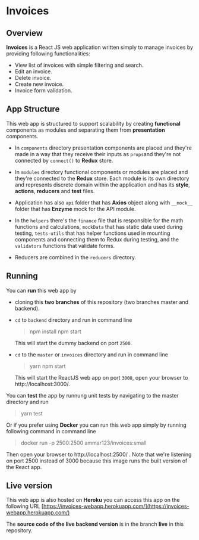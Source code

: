 # Invoices
## Overview
**Invoices** is a React JS web application written simply to manage invoices by providing following functionalities:

 - View list of invoices with simple filtering and search.
 - Edit an invoice.
 - Delete invoice.
 - Create new invoice.
 -  Invoice form validation.

## App Structure
This web app is structured to support scalability by creating **functional** components as modules and separating them from **presentation** components. 

 - In `components` directory presentation components are placed and they're made in a way that they receive their inputs as `props`and they're not connected by `connect()` to **Redux** store.

 - In `modules` directory functional components or modules are placed and they're connected to the **Redux** store.  Each module is its own directory and represents discrete domain within the application and has its **style**,  **actions**, **reducers** and **test** files.

 - Application has also `api` folder that has **Axios** object along with `__mock__` folder that has **Enzyme** mock for the API module.

 - In the `helpers` there's the `finance` file that is responsible for the math functions and calculations, `mockData` that has static data used during testing, `tests-utils` that has helper functions used in mounting components and connecting them to Redux during testing, and the `validators` functions that validate forms.

 - Reducers are combined in the `reducers` directory.

## Running
You can **run** this web app by

 - cloning this **two branches** of this repository (two branches master and backend).
 - `cd` to `backend` directory and run in command line 
	> npm install
	> npm start

	This will start the dummy backend on port `2500`.
 - `cd` to the `master` or `invoices` directory and run in command line
	> yarn
	> npm start

	This will start the ReactJS web app on port `3000`, open your browser to http://localhost:3000/.

You can **test** the app by runnung unit tests by navigating to the master directory and run

> yarn test

Or if you prefer using **Docker**  you can run this web app simply by running following command in command line

> docker run -p 2500:2500 ammar123/invoices:small

Then open your browser to http://localhost:2500/ . Note that we're listening on port 2500 instead of 3000 because this image runs the built version of the React app.

## Live version
This web app is also hosted on **Heroku** you can access this app on the following URL
  [https://invoices-webapp.herokuapp.com/](https://invoices-webapp.herokuapp.com/)

The **source code of the live backend version** is in the branch **live** in this repository.
